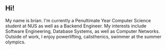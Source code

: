 ## Hi!

My name is brian. I'm currently a Penultimate Year Computer Science student at NUS as well as a Backend Engineer. My interests include Software Engineering, Database Systems, as well as Computer Networks. Outside of work, I enjoy powerlifting, calisthenics, swimmer at the summer olympics.
